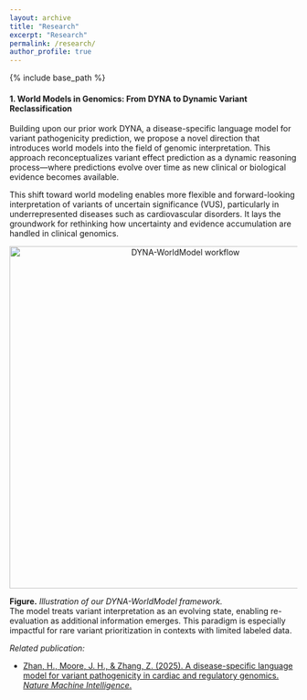 ```yaml
---
layout: archive
title: "Research"
excerpt: "Research"
permalink: /research/
author_profile: true
---
```

{% include base_path %}


<a id="sec-1"></a>
#### 1. World Models in Genomics: From DYNA to Dynamic Variant Reclassification

Building upon our prior work DYNA, a disease-specific language model for variant pathogenicity prediction, we propose a novel direction that introduces world models into the field of genomic interpretation. This approach reconceptualizes variant effect prediction as a dynamic reasoning process—where predictions evolve over time as new clinical or biological evidence becomes available.

This shift toward world modeling enables more flexible and forward-looking interpretation of variants of uncertain significance (VUS), particularly in underrepresented diseases such as cardiovascular disorders. It lays the groundwork for rethinking how uncertainty and evidence accumulation are handled in clinical genomics.

<p align="center">
  <img src="/assets/img/research/dyna-worldmodel.pdf" alt="DYNA-WorldModel workflow" width="600">
</p>

**Figure.** *Illustration of our DYNA-WorldModel framework.*  
The model treats variant interpretation as an evolving state, enabling re-evaluation as additional information emerges. This paradigm is especially impactful for rare variant prioritization in contexts with limited labeled data.


*Related publication:*
- [Zhan, H., Moore, J. H., & Zhang, Z. (2025). A disease-specific language model for variant pathogenicity in cardiac and regulatory genomics. <i>Nature Machine Intelligence</i>.](https://huixin-zhan-ai.github.io//publications/)
